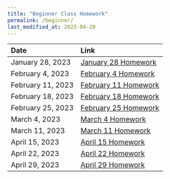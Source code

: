 ```yaml
---
title: "Beginner Class Homework"
permalink: /beginner/
last_modified_at: 2023-04-29
---
```


| Date | Link  |
| :--- |  :--- |
|January 28, 2023| [January 28 Homework](https://forms.gle/SL4Lb96DVDK3np3w6)|
|February 4, 2023| [February 4 Homework](https://forms.gle/uH9WnFiwgzLLiQgcA)|
|February 11, 2023| [February 11 Homework](https://forms.gle/sxYsP8UhpY7v25M4A)|
|February 18, 2023| [February 18 Homework](https://forms.gle/4VZ6iTV9ErZPtrtq7)|
|February 25, 2023| [February 25 Homework](https://forms.gle/RyViBM6VXjCNQ2w56)|
|March 4, 2023| [March 4 Homework](https://forms.gle/3pjHMVYM9eSQXfra6)|
|March 11, 2023| [March 11 Homework](https://forms.gle/WFvdrkAK9HnXtw377)|
|April 15, 2023| [April 15 Homework](https://forms.gle/GroJ83pfYsuCCK1PA)|
|April 22, 2023| [April 22 Homework](https://forms.gle/gJzWx9EoZEYr3Vqc7)|
|April 29, 2023| [April 29 Homework](https://forms.gle/ZRFh7wG8qwLPhERP9)|